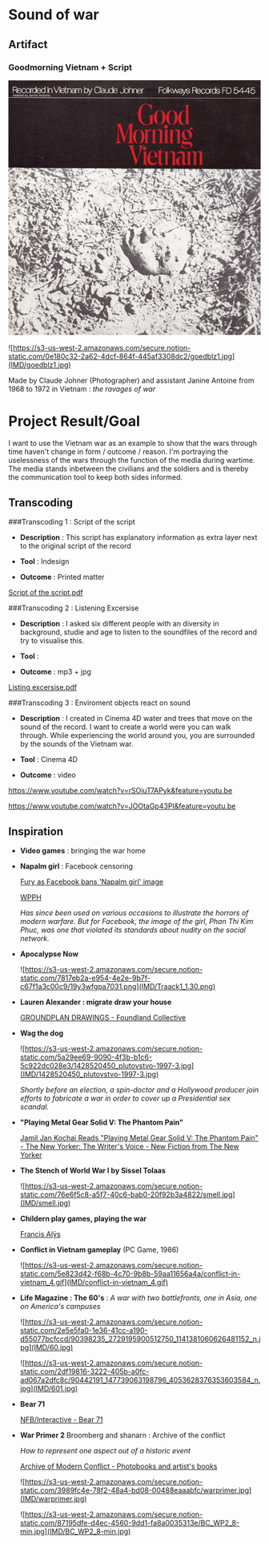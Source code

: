 # Sound of war

## Artifact 

### Goodmorning Vietnam + Script

![IMD/Good_morning_vietnam.jpg](IMD/Good_morning_vietnam.jpg)

![https://s3-us-west-2.amazonaws.com/secure.notion-static.com/0e180c32-2a62-4dcf-864f-445af3308dc2/goedblz1.jpg](IMD/goedblz1.jpg)

Made by Claude Johner (Photographer) and assistant Janine Antoine from 1968 to 1972 in Vietnam : <em>the ravages of war</em>


# Project Result/Goal

I want to use the Vietnam war as an example to show that the wars through time haven't change in form / outcome / reason. 
I'm portraying the uselessness of the wars through the function of the media during wartime. The media stands inbetween the civilians and the soldiers and is thereby the communication tool to keep both sides informed.


## Transcoding

###Transcoding 1 : Script of the script

- **Description** : This script has explanatory information as extra layer next to the original script of the record

- **Tool** : Indesign

- **Outcome** : Printed matter

[Script of the script.pdf](https://s3-us-west-2.amazonaws.com/secure.notion-static.com/618a6812-87d7-4a31-b5e9-3b86057a215e/Script_of_the_script.pdf)


###Transcoding 2 : Listening Excersise

- **Description** : I asked six different people with an diversity in background, studie and age to listen to the soundfiles of the record and try to visualise this.

- **Tool** : 

- **Outcome** : mp3 + jpg

[Listing excersise.pdf](https://s3-us-west-2.amazonaws.com/secure.notion-static.com/0c9958b7-a467-4f61-9290-36d117c6cc83/Listing_excersise.pdf)


###Transcoding 3 : Enviroment objects react on sound

- **Description** : I created in Cinema 4D water and trees that move on the sound of the record. I want to create a world were you can walk through. While experiencing the world around you, you are surrounded by the sounds of the Vietnam war. 

- **Tool** : Cinema 4D

- **Outcome** : video

https://www.youtube.com/watch?v=rSOiuT7APyk&feature=youtu.be

https://www.youtube.com/watch?v=JOOtaGp43PI&feature=youtu.be


## Inspiration

- **Video games** : bringing the war home 

- **Napalm girl** : Facebook censoring

  [Fury as Facebook bans 'Napalm girl' image](https://www.bbc.com/news/technology-37318031)
  
  [WPPH](https://janrosseel.com/archive%2Fwpph)
  
  <em>Has since been used on various occasions to illustrate the horrors of modern warfare. But for Facebook, 
  the image of the girl, Phan Thi Kim Phuc, was one that violated its standards about nudity on the social network.</em>

- **Apocalypse Now**

  ![https://s3-us-west-2.amazonaws.com/secure.notion-static.com/7817eb2a-e954-4e2e-9b7f-c67f1a3c00c9/19y3wfgpa7031.png](IMD/Traack1_1.30.png)

- **Lauren Alexander : migrate draw your house**

  [GROUNDPLAN DRAWINGS - Foundland Collective](http://foundland.info/GROUNDPLAN-DRAWINGS)

- **Wag the dog** 

  ![https://s3-us-west-2.amazonaws.com/secure.notion-static.com/5a29ee69-9090-4f3b-b1c6-5c922dc028e3/1428520450_plutovstvo-1997-3.jpg](IMD/1428520450_plutovstvo-1997-3.jpg)

  *Shortly before an election, a spin-doctor and a Hollywood producer join efforts to fabricate a war in order to cover up a Presidential sex scandal.*
  
- **"Playing Metal Gear Solid V: The Phantom Pain"**

  [Jamil Jan Kochai Reads "Playing Metal Gear Solid V: The Phantom Pain" - The New Yorker: The Writer's Voice - New Fiction from The New Yorker](https://pca.st/19vld8tq)
  
- **The Stench of World War I by Sissel Tolaas**

  ![https://s3-us-west-2.amazonaws.com/secure.notion-static.com/76e6f5c8-a5f7-40c6-bab0-20f92b3a4822/smell.jpg](IMD/smell.jpg)

- **Childern play games, playing the war**

  [Francis Alÿs](https://www.eyefilm.nl/en/exhibition/francis-alÿs)

- **Conflict in Vietnam gameplay** (PC Game, 1986)

  ![https://s3-us-west-2.amazonaws.com/secure.notion-static.com/5e823d42-f68b-4c70-9b8b-59aa11656a4a/conflict-in-vietnam_4.gif](IMD/conflict-in-vietnam_4.gif)
  
- **Life Magazine : The 60's** : 
  *A war with two battlefronts, one in Asia, one on America's campuses*
  
  ![https://s3-us-west-2.amazonaws.com/secure.notion-static.com/2e5e5fa0-1e36-41cc-a190-d55077bcfccd/90398235_2729195900512750_1141381060626481152_n.jpg](IMD/60.jpg)

  ![https://s3-us-west-2.amazonaws.com/secure.notion-static.com/2df19816-3222-405b-a0fc-ad067a2dfc8c/90442191_147739063198796_4053628376353603584_n.jpg](IMD/601.jpg)
  
- **Bear 71**

  [NFB/Interactive - Bear 71](http://www.bear71.nfb.ca/#/bear71)
  
- **War Primer 2** Broomberg and shanarn : Archive of the conflict 

  *How to represent one aspect out of a historic event*
  
   [Archive of Modern Conflict - Photobooks and artist's books](https://archiveofmodernconflict.com)
  
  ![https://s3-us-west-2.amazonaws.com/secure.notion-static.com/3989fc4e-78f2-48a4-bd08-00488eaaabfc/warprimer.jpg](IMD/warprimer.jpg)

  ![https://s3-us-west-2.amazonaws.com/secure.notion-static.com/87195dfe-d4ec-4560-9dd1-fa8a0035313e/BC_WP2_8-min.jpg](IMD/BC_WP2_8-min.jpg)
  
 
  










 
  



